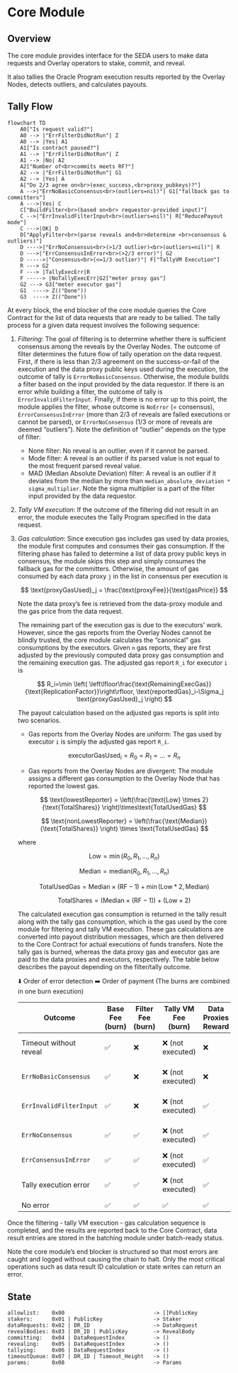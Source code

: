 # Core Module

## Overview
The core module provides interface for the SEDA users to make data requests and Overlay operators to stake, commit, and reveal.

It also tallies the Oracle Program execution results reported by the Overlay Nodes, detects outliers, and calculates payouts.



## Tally Flow
```mermaid
flowchart TD
    A0["Is request valid?"]
    A0 --> |"ErrFilterDidNotRun"| Z
    A0 --> |Yes| A1
    A1["Is contract paused?"]
    A1 --> |"ErrFilterDidNotRun"| Z
    A1 --> |No| A2
    A2["Number of<br>commits meets RF?"]
    A2 --> |"ErrFilterDidNotRun"| G1
    A2 --> |Yes| A
    A["Do 2/3 agree on<br>(exec_success,<br>proxy_pubkeys)?"]
    A -->|"ErrNoBasicConsensus<br>(outliers=nil)"| G1["fallback gas to committers"]
    A --->|Yes| C
    C["BuildFilter<br>(based on<br> requestor-provided input)"]
    C -->|"ErrInvalidFilterInput<br>(outliers=nil)"| R["ReducePayout mode"]
    C --->|OK| D
    D["ApplyFilter<br>(parse reveals and<br>determine <br>consensus & outliers)"]
    D ---->|"ErrNoConsensus<br>(>1/3 outlier)<br>(outliers=nil)"| R
    D --->|"ErrConsensusInError<br>(>2/3 error)"| G2
    D ----->|"Consensus<br>(<=1/3 outlier)"| F["TallyVM Execution"]
    R ---> G2
    F ---> |TallyExecErr|R
    F -----> |NoTallyExecErr|G2["meter proxy gas"]
    G2 ---> G3["meter executor gas"]
    G1  ----> Z(("Done"))
    G3  ----> Z(("Done"))
```

At every block, the end blocker of the core module queries the Core Contract for the list of data requests that are ready to be tallied. The tally process for a given data request involves the following sequence:
1. *Filtering*: The goal of filtering is to determine whether there is sufficient consensus among the reveals by the Overlay Nodes. The outcome of filter determines the future flow of tally operation on the data request. First, if there is less than 2/3 agreement on the success-or-fail of the execution and the data proxy public keys used during the execution, the outcome of tally is `ErrorNoBasicConsensus`. Otherwise, the module builds a filter based on the input provided by the data requestor. If there is an error while building a filter, the outcome of tally is `ErrorInvalidFilterInput`. Finally, if there is no error up to this point, the module applies the filter, whose outcome is `NoError` (= consensus), `ErrorConsensusInError` (more than 2/3 of reveals are failed executions or cannot be parsed), or `ErrorNoConsensus` (1/3 or more of reveals are deemed “outliers”). Note the definition of “outlier” depends on the type of filter:
    - None filter: No reveal is an outlier, even if it cannot be parsed.
    - Mode filter: A reveal is an outlier if its parsed value is not equal to the most frequent parsed reveal value.
    - MAD (Median Absolute Deviation) filter: A reveal is an outlier if it deviates from the median by more than `median_absolute_deviation * sigma_multiplier`. Note the sigma multiplier is a part of the filter input provided by the data requestor.
2. *Tally VM execution*: If the outcome of the filtering did not result in an error, the module executes the Tally Program specified in the data request.
3. *Gas calculation*: Since execution gas includes gas used by data proxies, the module first computes and consumes their gas consumption. If the filtering phase has failed to determine a list of data proxy public keys in consensus, the module skips this step and simply consumes the fallback gas for the committers. Otherwise, the amount of gas consumed by each data proxy `j` in the list in consensus per execution is
    
    $$
    \text{proxyGasUsed}_j = \frac{\text{proxyFee}}{\text{gasPrice}}
    $$
    
    Note the data proxy’s fee is retrieved from the data-proxy module and the gas price from the data request.
    
    The remaining part of the execution gas is due to the executors’ work. However, since the gas reports from the Overlay Nodes cannot be blindly trusted, the core module calculates the “canonical” gas consumptions by the executors. Given `n` gas reports, they are first adjusted by the previously computed data proxy gas consumption and the remaining execution gas. The adjusted gas report `R_i` for executor `i` is
    
    $$
    R_i=\min \left( \left\lfloor\frac{\text{RemainingExecGas}}{\text{ReplicationFactor}}\right\rfloor,   \text{reportedGas}_i-\Sigma_j \text{proxyGasUsed}_j \right)
    $$
    
    The payout calculation based on the adjusted gas reports is split into two scenarios.
    
    - Gas reports from the Overlay Nodes are uniform: The gas used by executor `i` is simply the adjusted gas report `R_i`.
    
    $$
    \text{executorGasUsed}_i = R_0 = R_1 = ... = R_n
    $$

    - Gas reports from the Overlay Nodes are divergent: The module assigns a different gas consumption to the Overlay Node that has reported the lowest gas.
    
    $$
    \text{lowestReporter} = \left(\frac{\text{Low} \times 2}{\text{TotalShares}} \right)\times\text{TotalUsedGas}
    $$
        
    $$
    \text{nonLowestReporter} = \left(\frac{\text{Median}}{\text{TotalShares}} \right) \times \text{TotalUsedGas}
    $$
        
    
    where
    
    $$
    \text{Low}=\min(R_0,R_1,...,R_n)
    $$
    
    $$
    \text{Median}=\text{median}(R_0,R_1,...,R_n)
    $$
    
    $$
    \text{TotalUsedGas} = \text{Median} \times (\text{RF} - 1) + \min(\text{Low} * 2, \text{Median})
    $$
    
    $$
    \text{TotalShares} = \left(\text{Median} \times (\text{RF} - 1)\right) + (\text{Low} \times 2)
    $$
    
    The calculated execution gas consumption is returned in the tally result along with the tally gas consumption, which is the gas used by the core module for filtering and tally VM execution. These gas calculations are converted into payout distribution messages, which are then delivered to the Core Contract for actual executions of funds transfers. Note the tally gas is burned, whereas the data proxy gas and executor gas are paid to the data proxies and executors, respectively. The table below describes the payout depending on the filter/tally outcome.

    ⬇️ Order of error detection
    ➡️ Order of payment (The burns are combined in one burn execution)

    | Outcome | Base Fee (burn) | Filter Fee (burn) | Tally VM Fee (burn) | Data Proxies Reward | Data Executors Reward |
    | --- | --- | --- | --- | --- | --- |
    | Timeout without reveal | ✅ | ❌ | ❌ (not executed) | ❌ | Fallback pay to committers |
    | `ErrNoBasicConsensus` | ✅ | ❌ | ❌ (not executed) | ❌ | Fallback pay to committers |
    | `ErrInvalidFilterInput` | ✅ | ❌ | ❌ (not executed) | ✅ | 80% pay (20% burn) |
    | `ErrNoConsensus` | ✅ | ✅ | ❌ (not executed) | ✅ | 80% pay (20% burn) |
    | `ErrConsensusInError` | ✅ | ✅ | ❌ (not executed) | ✅ | Full pay |
    | Tally execution error | ✅ | ✅ | ❌ (not executed) | ✅ | 80% pay (20% burn) |
    | No error | ✅ | ✅ | ✅ | ✅ | Full pay |

Once the filtering - tally VM execution - gas calculation sequence is completed, and the results are reported back to the Core Contract, data result entries are stored in the batching module under batch-ready status.

Note the core module’s end blocker is structured so that most errors are caught and logged without causing the chain to halt. Only the most critical operations such as data result ID calculation or state writes can return an error.

## State
```
allowlist:    0x00                            -> []PublicKey
stakers:      0x01 | PublicKey                -> Staker
dataRequests: 0x02 | DR_ID                    -> DataRequest
revealBodies: 0x03 | DR_ID | PublicKey        -> RevealBody
committing:   0x04 | DataRequestIndex         -> ()
revealing:    0x05 | DataRequestIndex         -> ()
tallying:     0x06 | DataRequestIndex         -> ()
timeoutQueue: 0x07 | DR_ID | Timeout_Height   -> ()
params:       0x08                            -> Params
```
